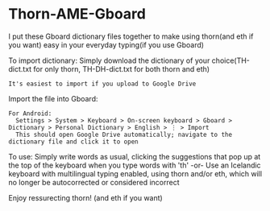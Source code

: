 # Thorn-AME-Gboard
I put these Gboard dictionary files together to make using thorn(and eth if you want) easy in your everyday typing(if you use Gboard)

To import dictionary:
  Simply download the dictionary of your choice(TH-dict.txt for only thorn, TH-DH-dict.txt for both thorn and eth)
  
    It's easiest to import if you upload to Google Drive
  Import the file into Gboard:
  
    For Android:
      Settings > System > Keyboard > On-screen keyboard > Gboard > Dictionary > Personal Dictionary > English > ⋮ > Import
      This should open Google Drive automatically; navigate to the dictionary file and click it to open
To use:
  Simply write words as usual, clicking the suggestions that pop up at the top of the keyboard when you type words with 'th'
  -or-
  Use an Icelandic keyboard with multilingual typing enabled, using thorn and/or eth, which will no longer be autocorrected or considered incorrect

Enjoy ressurecting thorn!
  (and eth if you want)
